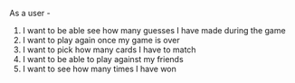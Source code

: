 As a user -

1. I want to be able see how many guesses I have made during the game
2. I want to play again once my game is over
3. I want to pick how many cards I have to match
4. I want to be able to play against my friends
5. I want to see how many times I have won
